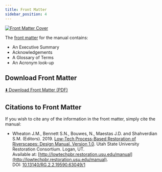 ```yaml
---
title: Front Matter
sidebar_position: 4
---
```


[![Front Matter Cover](/img/covers/Chap0_150.png)](https://usu.box.com/s/2ggngvl83zpvuohsj1b1t25mh6n11m0n)

The [front matter](https://usu.box.com/s/2ggngvl83zpvuohsj1b1t25mh6n11m0n) for the manual contains:
- An Executive Summary
- Acknowledgements
- A Glossary of Terms
- An Acronym look-up

## Download Front Matter

[⬇️ Download Front Matter (PDF)](https://usu.box.com/s/2ggngvl83zpvuohsj1b1t25mh6n11m0n)

## Citations to Front Matter

If you wish to cite any of the information in the front matter, simply cite the manual:

- Wheaton J.M., Bennett S.N., Bouwes, N., Maestas J.D. and Shahverdian S.M. (Editors). 2019. [Low-Tech Process-Based Restoration of Riverscapes: Design Manual. Version 1.0](http://dx.doi.org/10.13140/RG.2.2.19590.63049/1). Utah State University Restoration Consortium. Logan, UT.  
  Available at: [http://lowtechpbr.restoration.usu.edu/manual](http://lowtechpbr.restoration.usu.edu/manual).  
  DOI: [10.13140/RG.2.2.19590.63049/1](http://dx.doi.org/10.13140/RG.2.2.19590.63049/1)

